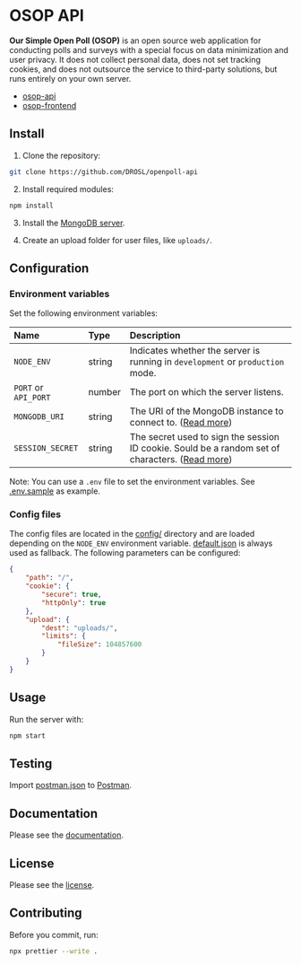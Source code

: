 # OSOP API

**Our Simple Open Poll (OSOP)** is an open source web application for conducting polls and surveys with a special focus on data minimization and user privacy. It does not collect personal data, does not set tracking cookies, and does not outsource the service to third-party solutions, but runs entirely on your own server.

- [osop-api](https://github.com/DROSL/openpoll-api)
- [osop-frontend](https://github.com/DROSL/openpoll-api)

## Install

1. Clone the repository:

```sh
git clone https://github.com/DROSL/openpoll-api
```

2. Install required modules:

```sh
npm install
```

3. Install the [MongoDB server](https://www.mongodb.com/try/download/community).

4. Create an upload folder for user files, like `uploads/`.

## Configuration

### Environment variables

Set the following environment variables:

| Name | Type | Description |
| :--- | :--- | :--- |
| `NODE_ENV` | string | Indicates whether the server is running in `development` or `production` mode. |
| `PORT` or `API_PORT` | number | The port on which the server listens. |
| `MONGODB_URI` | string | The URI of the MongoDB instance to connect to. ([Read more](https://www.mongodb.com/docs/v5.0/reference/connection-string/)) |
| `SESSION_SECRET` | string | The secret used to sign the session ID cookie. Sould be a random set of characters. ([Read more](https://www.npmjs.com/package/express-session#secret)) |

Note: You can use a `.env` file to set the environment variables. See [.env.sample](/.env.sample) as example.

### Config files

The config files are located in the [config/](/config/) directory and are loaded depending on the `NODE_ENV` environment variable. [default.json](/config/default.json) is always used as fallback. The following parameters can be configured:

```json
{
	"path": "/",
	"cookie": {
		"secure": true,
		"httpOnly": true
	},
	"upload": {
		"dest": "uploads/",
		"limits": {
			"fileSize": 104857600
		}
	}
}
```

## Usage

Run the server with:

```sh
npm start
```

## Testing

Import [postman.json](postman.json) to [Postman](https://www.postman.com/).

## Documentation

Please see the [documentation](/docs/README.md).

## License

Please see the [license](/LICENSE).

## Contributing

Before you commit, run:

```sh
npx prettier --write .
```